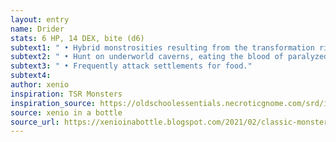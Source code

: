 ```yaml
---
layout: entry 
name: Drider
stats: 6 HP, 14 DEX, bite (d6)
subtext1: " • Hybrid monstrosities resulting from the transformation ritual of the servants of the drow spider deity. Have the 8 legs of a giant spider and the upper body and head of the drow."
subtext2: " • Hunt on underworld caverns, eating the blood of paralyzed victims. Frequently accompanied by giant spiders."
subtext3: " • Frequently attack settlements for food."
subtext4: 
author: xenio
inspiration: TSR Monsters
inspiration_source: https://oldschoolessentials.necroticgnome.com/srd/index.php/Monster_Descriptions
source: xenio in a bottle
source_url: https://xenioinabottle.blogspot.com/2021/02/classic-monsters-for-cairnito-part-1.html
---
```

